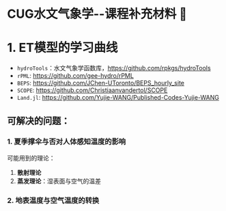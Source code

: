 # CUG水文气象学--课程补充材料 👋

<!--

**Here are some ideas to get you started:**

🙋‍♀️ A short introduction - what is your organization all about?
🌈 Contribution guidelines - how can the community get involved?
👩‍💻 Useful resources - where can the community find your docs? Is there anything else the community should know?
🍿 Fun facts - what does your team eat for breakfast?
🧙 Remember, you can do mighty things with the power of [Markdown](https://docs.github.com/github/writing-on-github/getting-started-with-writing-and-formatting-on-github/basic-writing-and-formatting-syntax)
-->

# 1. ET模型的学习曲线

- `hydroTools`：水文气象学函数库，https://github.com/rpkgs/hydroTools
- `rPML`: https://github.com/gee-hydro/rPML
- `BEPS`: https://github.com/JChen-UToronto/BEPS_hourly_site
- `SCOPE`: https://github.com/Christiaanvandertol/SCOPE
- `Land.jl`: https://github.com/Yujie-WANG/Published-Codes-Yujie-WANG

## 可解决的问题：

### 1. 夏季撑伞与否对人体感知温度的影响
  
  可能用到的理论：
  1. **散射理论**
  2. **蒸发理论**：湿表面与空气的温差

### 2. 地表温度与空气温度的转换
